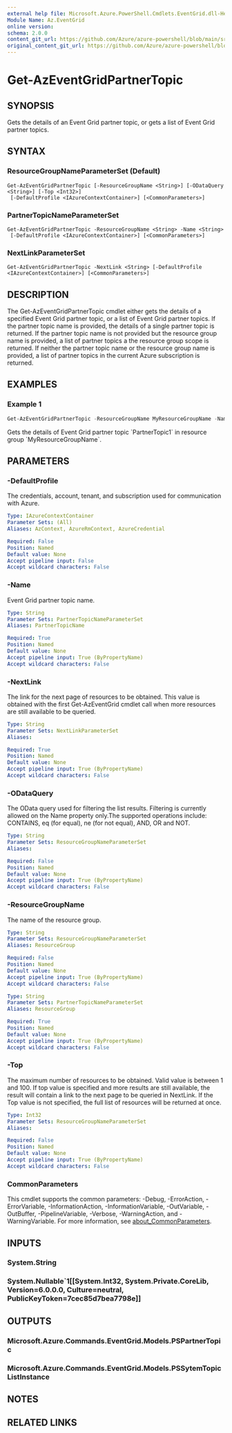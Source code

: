 ```yaml
---
external help file: Microsoft.Azure.PowerShell.Cmdlets.EventGrid.dll-Help.xml
Module Name: Az.EventGrid
online version: 
schema: 2.0.0
content_git_url: https://github.com/Azure/azure-powershell/blob/main/src/EventGrid/EventGrid/help/Get-AzEventGridPartnerTopic.md
original_content_git_url: https://github.com/Azure/azure-powershell/blob/main/src/EventGrid/EventGrid/help/Get-AzEventGridPartnerTopic.md
---
```


# Get-AzEventGridPartnerTopic

## SYNOPSIS
Gets the details of an Event Grid partner topic, or gets a list of Event Grid partner topics.

## SYNTAX

### ResourceGroupNameParameterSet (Default)
```
Get-AzEventGridPartnerTopic [-ResourceGroupName <String>] [-ODataQuery <String>] [-Top <Int32>]
 [-DefaultProfile <IAzureContextContainer>] [<CommonParameters>]
```

### PartnerTopicNameParameterSet
```
Get-AzEventGridPartnerTopic -ResourceGroupName <String> -Name <String>
 [-DefaultProfile <IAzureContextContainer>] [<CommonParameters>]
```

### NextLinkParameterSet
```
Get-AzEventGridPartnerTopic -NextLink <String> [-DefaultProfile <IAzureContextContainer>] [<CommonParameters>]
```

## DESCRIPTION
The Get-AzEventGridPartnerTopic cmdlet either gets the details of a specified Event Grid partner topic, or a list of Event Grid partner topics.
If the partner topic name is provided, the details of a single partner topic is returned.
If the partner topic name is not provided but the resource group name is provided, a list of partner topics a the resource group scope is returned.
If neither the partner topic name or the resource group name is provided, a list of partner topics in the current Azure subscription is returned.

## EXAMPLES

### Example 1
```powershell
Get-AzEventGridPartnerTopic -ResourceGroupName MyResourceGroupName -Name PartnerTopic1
```

Gets the details of Event Grid partner topic \`PartnerTopic1\` in resource group \`MyResourceGroupName\`.

## PARAMETERS

### -DefaultProfile
The credentials, account, tenant, and subscription used for communication with Azure.

```yaml
Type: IAzureContextContainer
Parameter Sets: (All)
Aliases: AzContext, AzureRmContext, AzureCredential

Required: False
Position: Named
Default value: None
Accept pipeline input: False
Accept wildcard characters: False
```

### -Name
Event Grid partner topic name.

```yaml
Type: String
Parameter Sets: PartnerTopicNameParameterSet
Aliases: PartnerTopicName

Required: True
Position: Named
Default value: None
Accept pipeline input: True (ByPropertyName)
Accept wildcard characters: False
```

### -NextLink
The link for the next page of resources to be obtained.
This value is obtained with the first Get-AzEventGrid cmdlet call when more resources are still available to be queried.

```yaml
Type: String
Parameter Sets: NextLinkParameterSet
Aliases:

Required: True
Position: Named
Default value: None
Accept pipeline input: True (ByPropertyName)
Accept wildcard characters: False
```

### -ODataQuery
The OData query used for filtering the list results.
Filtering is currently allowed on the Name property only.The supported operations include: CONTAINS, eq (for equal), ne (for not equal), AND, OR and NOT.

```yaml
Type: String
Parameter Sets: ResourceGroupNameParameterSet
Aliases:

Required: False
Position: Named
Default value: None
Accept pipeline input: True (ByPropertyName)
Accept wildcard characters: False
```

### -ResourceGroupName
The name of the resource group.

```yaml
Type: String
Parameter Sets: ResourceGroupNameParameterSet
Aliases: ResourceGroup

Required: False
Position: Named
Default value: None
Accept pipeline input: True (ByPropertyName)
Accept wildcard characters: False
```

```yaml
Type: String
Parameter Sets: PartnerTopicNameParameterSet
Aliases: ResourceGroup

Required: True
Position: Named
Default value: None
Accept pipeline input: True (ByPropertyName)
Accept wildcard characters: False
```

### -Top
The maximum number of resources to be obtained.
Valid value is between 1 and 100.
If top value is specified and more results are still available, the result will contain a link to the next page to be queried in NextLink.
If the Top value is not specified, the full list of resources will be returned at once.

```yaml
Type: Int32
Parameter Sets: ResourceGroupNameParameterSet
Aliases:

Required: False
Position: Named
Default value: None
Accept pipeline input: True (ByPropertyName)
Accept wildcard characters: False
```

### CommonParameters
This cmdlet supports the common parameters: -Debug, -ErrorAction, -ErrorVariable, -InformationAction, -InformationVariable, -OutVariable, -OutBuffer, -PipelineVariable, -Verbose, -WarningAction, and -WarningVariable. For more information, see [about_CommonParameters](http://go.microsoft.com/fwlink/?LinkID=113216).

## INPUTS

### System.String

### System.Nullable`1[[System.Int32, System.Private.CoreLib, Version=6.0.0.0, Culture=neutral, PublicKeyToken=7cec85d7bea7798e]]

## OUTPUTS

### Microsoft.Azure.Commands.EventGrid.Models.PSPartnerTopic

### Microsoft.Azure.Commands.EventGrid.Models.PSSytemTopicListInstance

## NOTES

## RELATED LINKS
